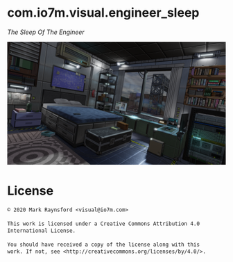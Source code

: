 com.io7m.visual.engineer_sleep
==

*The Sleep Of The Engineer*

![render.png](render.png)

License
===

```
© 2020 Mark Raynsford <visual@io7m.com>

This work is licensed under a Creative Commons Attribution 4.0
International License.

You should have received a copy of the license along with this
work. If not, see <http://creativecommons.org/licenses/by/4.0/>.
```

